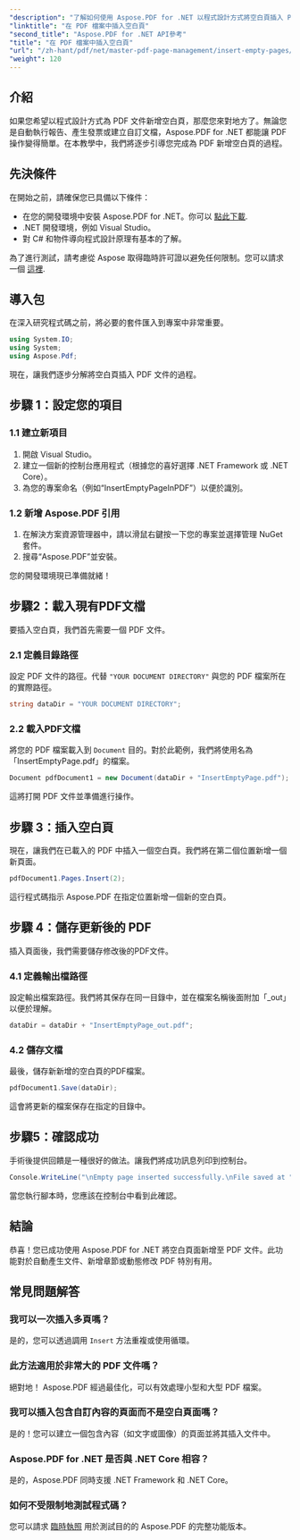 ```yaml
---
"description": "了解如何使用 Aspose.PDF for .NET 以程式設計方式將空白頁插入 PDF 文件。本綜合指南將引導您設定項目、載入 PDF 和新增空白頁。"
"linktitle": "在 PDF 檔案中插入空白頁"
"second_title": "Aspose.PDF for .NET API參考"
"title": "在 PDF 檔案中插入空白頁"
"url": "/zh-hant/pdf/net/master-pdf-page-management/insert-empty-pages/"
"weight": 120
---
```


## 介紹

如果您希望以程式設計方式為 PDF 文件新增空白頁，那麼您來對地方了。無論您是自動執行報告、產生發票或建立自訂文檔，Aspose.PDF for .NET 都能讓 PDF 操作變得簡單。在本教學中，我們將逐步引導您完成為 PDF 新增空白頁的過程。

## 先決條件

在開始之前，請確保您已具備以下條件：

- 在您的開發環境中安裝 Aspose.PDF for .NET。你可以 [點此下載](https://releases。aspose.com/pdf/net/).
- .NET 開發環境，例如 Visual Studio。
- 對 C# 和物件導向程式設計原理有基本的了解。

為了進行測試，請考慮從 Aspose 取得臨時許可證以避免任何限制。您可以請求一個 [這裡](https://purchase。aspose.com/temporary-license/).

## 導入包

在深入研究程式碼之前，將必要的套件匯入到專案中非常重要。

```csharp
using System.IO;
using System;
using Aspose.Pdf;
```

現在，讓我們逐步分解將空白頁插入 PDF 文件的過程。

## 步驟 1：設定您的項目

### 1.1 建立新項目
1. 開啟 Visual Studio。
2. 建立一個新的控制台應用程式（根據您的喜好選擇 .NET Framework 或 .NET Core）。
3. 為您的專案命名（例如“InsertEmptyPageInPDF”）以便於識別。

### 1.2 新增 Aspose.PDF 引用
1. 在解決方案資源管理器中，請以滑鼠右鍵按一下您的專案並選擇管理 NuGet 套件。
2. 搜尋“Aspose.PDF”並安裝。

您的開發環境現已準備就緒！

## 步驟2：載入現有PDF文檔

要插入空白頁，我們首先需要一個 PDF 文件。

### 2.1 定義目錄路徑
設定 PDF 文件的路徑。代替 `"YOUR DOCUMENT DIRECTORY"` 與您的 PDF 檔案所在的實際路徑。

```csharp
string dataDir = "YOUR DOCUMENT DIRECTORY";
```

### 2.2 載入PDF文檔
將您的 PDF 檔案載入到 `Document` 目的。對於此範例，我們將使用名為「InsertEmptyPage.pdf」的檔案。

```csharp
Document pdfDocument1 = new Document(dataDir + "InsertEmptyPage.pdf");
```

這將打開 PDF 文件並準備進行操作。

## 步驟 3：插入空白頁

現在，讓我們在已載入的 PDF 中插入一個空白頁。我們將在第二個位置新增一個新頁面。

```csharp
pdfDocument1.Pages.Insert(2);
```

這行程式碼指示 Aspose.PDF 在指定位置新增一個新的空白頁。

## 步驟 4：儲存更新後的 PDF

插入頁面後，我們需要儲存修改後的PDF文件。

### 4.1 定義輸出檔路徑
設定輸出檔案路徑。我們將其保存在同一目錄中，並在檔案名稱後面附加「_out」以便於理解。

```csharp
dataDir = dataDir + "InsertEmptyPage_out.pdf";
```

### 4.2 儲存文檔
最後，儲存新新增的空白頁的PDF檔案。

```csharp
pdfDocument1.Save(dataDir);
```

這會將更新的檔案保存在指定的目錄中。

## 步驟5：確認成功

手術後提供回饋是一種很好的做法。讓我們將成功訊息列印到控制台。

```csharp
Console.WriteLine("\nEmpty page inserted successfully.\nFile saved at " + dataDir);
```

當您執行腳本時，您應該在控制台中看到此確認。

## 結論

恭喜！您已成功使用 Aspose.PDF for .NET 將空白頁面新增至 PDF 文件。此功能對於自動產生文件、新增章節或動態修改 PDF 特別有用。

## 常見問題解答

### 我可以一次插入多頁嗎？
是的，您可以透過調用 `Insert` 方法重複或使用循環。

### 此方法適用於非常大的 PDF 文件嗎？
絕對地！ Aspose.PDF 經過最佳化，可以有效處理小型和大型 PDF 檔案。

### 我可以插入包含自訂內容的頁面而不是空白頁面嗎？
是的！您可以建立一個包含內容（如文字或圖像）的頁面並將其插入文件中。

### Aspose.PDF for .NET 是否與 .NET Core 相容？
是的，Aspose.PDF 同時支援 .NET Framework 和 .NET Core。

### 如何不受限制地測試程式碼？
您可以請求 [臨時執照](https://purchase.aspose.com/temporary-license/) 用於測試目的的 Aspose.PDF 的完整功能版本。